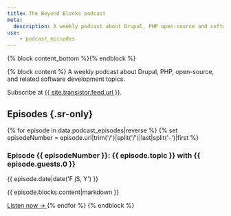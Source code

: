 ```yaml
---
title: The Beyond Blocks podcast
meta:
  description: A weekly podcast about Drupal, PHP open-source and software development.
use:
    - podcast_episodes
---
```


{% block content_bottom %}{% endblock %}

{% block content %}
A weekly podcast about Drupal, PHP, open-source, and related software development topics.

Subscribe at <a href="{{ site.transistor.feed.url }}">{{ site.transistor.feed.url }}</a>.

## Episodes {.sr-only}

{% for episode in data.podcast_episodes|reverse %}
  {% set episodeNumber = episode.url|trim('/')|split('/')|last|split('-')|first %}

  <h3>
    Episode {{ episodeNumber }}:
    {{ episode.topic }}
    with {{ episode.guests.0 }}
  </h3>

  <time datetime="{{ episode.date|date('Y-m-d') }}">{{ episode.date|date('F jS, Y') }}</time>

  {{ episode.blocks.content|markdown }}

  <a href="{{ episode.url|trim('/', 'right') }}" aria-label="Listen to episode {{ episodeNumber }}">
    Listen now
    &rarr;
  </a>
{% endfor %}
{% endblock %}
